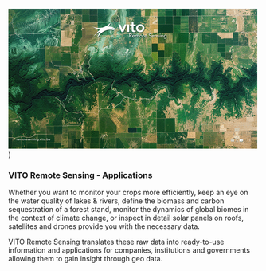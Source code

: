 ![VITO Remote Sensing](https://github.com/VITO-RS-Vegetation/.github/blob/main/profile/vito.gif))  

### VITO Remote Sensing - Applications

Whether you want to monitor your crops more efficiently, keep an eye on the water quality of lakes & rivers, define the biomass and carbon sequestration of a forest stand, monitor the dynamics of global biomes in the context of climate change, or inspect in detail solar panels on roofs, satellites and drones provide you with the necessary data.

VITO Remote Sensing translates these raw data into ready-to-use information and applications for companies, institutions and governments allowing them to gain insight through geo data.
